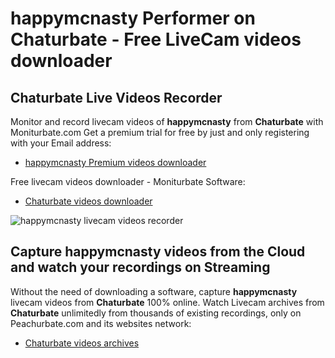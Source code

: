# happymcnasty Performer on Chaturbate - Free LiveCam videos downloader

## Chaturbate Live Videos Recorder

Monitor and record livecam videos of **happymcnasty** from **Chaturbate** with Moniturbate.com
Get a premium trial for free by just and only registering with your Email address:
* [happymcnasty Premium videos downloader](https://moniturbate.com/request-demo-licence-key.html)

Free livecam videos downloader - Moniturbate Software:
* [Chaturbate videos downloader](https://moniturbate.com/moniturbate-download-software.html)

![happymcnasty livecam videos recorder](https://peachurnet.com/templates/moniturbate-software.png)


## Capture happymcnasty videos from the Cloud and watch your recordings on Streaming

Without the need of downloading a software, capture **happymcnasty** livecam videos from **Chaturbate** 100% online.
Watch Livecam archives from **Chaturbate** unlimitedly from thousands of existing recordings, only on Peachurbate.com and its websites network:
* [Chaturbate videos archives](https://peachurnet.com/)